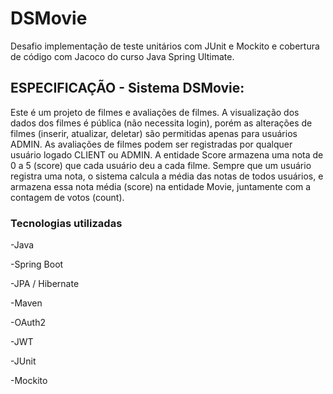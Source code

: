 # DSMovie
Desafio implementação de teste unitários com JUnit e Mockito e cobertura de código com Jacoco do curso Java Spring Ultimate.

## ESPECIFICAÇÃO - Sistema DSMovie:
Este é um projeto de filmes e avaliações de filmes. A visualização dos dados dos filmes é pública (não necessita login), porém as alterações de filmes (inserir, atualizar, deletar) são permitidas apenas para usuários ADMIN.
As avaliações de filmes podem ser registradas por qualquer usuário logado CLIENT ou ADMIN. A entidade Score armazena uma nota de 0 a 5 (score) que cada usuário deu a cada filme.
Sempre que um usuário registra uma nota, o sistema calcula a média das notas de todos usuários, e armazena essa nota média (score) na entidade Movie, juntamente com a contagem de votos (count). 


### Tecnologias utilizadas
-Java

-Spring Boot

-JPA / Hibernate

-Maven

-OAuth2

-JWT

-JUnit

-Mockito
